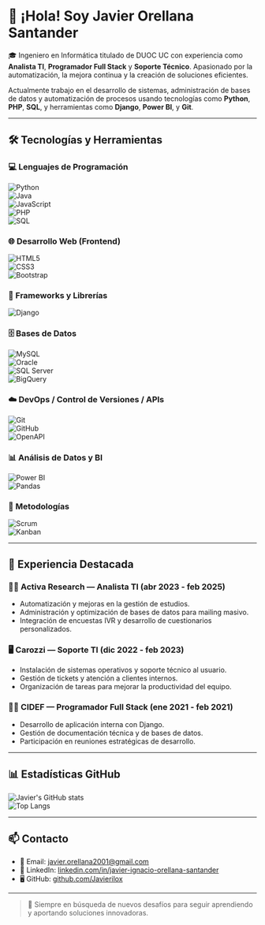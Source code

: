# 👋 ¡Hola! Soy Javier Orellana Santander

🎓 Ingeniero en Informática titulado de DUOC UC con experiencia como **Analista TI**, **Programador Full Stack** y **Soporte Técnico**. Apasionado por la automatización, la mejora continua y la creación de soluciones eficientes.

Actualmente trabajo en el desarrollo de sistemas, administración de bases de datos y automatización de procesos usando tecnologías como **Python**, **PHP**, **SQL**, y herramientas como **Django**, **Power BI**, y **Git**.

---

## 🛠️ Tecnologías y Herramientas

### 💻 Lenguajes de Programación  
![Python](https://img.shields.io/badge/Python-3776AB?style=for-the-badge&logo=python&logoColor=white)  
![Java](https://img.shields.io/badge/Java-007396?style=for-the-badge&logo=java&logoColor=white)  
![JavaScript](https://img.shields.io/badge/JavaScript-F7DF1E?style=for-the-badge&logo=javascript&logoColor=black)  
![PHP](https://img.shields.io/badge/PHP-777BB4?style=for-the-badge&logo=php&logoColor=white)  
![SQL](https://img.shields.io/badge/SQL-4479A1?style=for-the-badge&logo=postgresql&logoColor=white)

### 🌐 Desarrollo Web (Frontend)  
![HTML5](https://img.shields.io/badge/HTML5-E34F26?style=for-the-badge&logo=html5&logoColor=white)  
![CSS3](https://img.shields.io/badge/CSS3-1572B6?style=for-the-badge&logo=css3&logoColor=white)  
![Bootstrap](https://img.shields.io/badge/Bootstrap-7952B3?style=for-the-badge&logo=bootstrap&logoColor=white)

### 🧰 Frameworks y Librerías  
![Django](https://img.shields.io/badge/Django-092E20?style=for-the-badge&logo=django&logoColor=white)

### 🗄️ Bases de Datos  
![MySQL](https://img.shields.io/badge/MySQL-005C84?style=for-the-badge&logo=mysql&logoColor=white)  
![Oracle](https://img.shields.io/badge/Oracle-F80000?style=for-the-badge&logo=oracle&logoColor=white)  
![SQL Server](https://img.shields.io/badge/SQL_Server-CC2927?style=for-the-badge&logo=microsoftsqlserver&logoColor=white)  
![BigQuery](https://img.shields.io/badge/BigQuery-669DF6?style=for-the-badge&logo=googlecloud&logoColor=white)

### ☁️ DevOps / Control de Versiones / APIs  
![Git](https://img.shields.io/badge/Git-F05032?style=for-the-badge&logo=git&logoColor=white)  
![GitHub](https://img.shields.io/badge/GitHub-181717?style=for-the-badge&logo=github&logoColor=white)  
![OpenAPI](https://img.shields.io/badge/OpenAPI-6BA539?style=for-the-badge&logo=openapiinitiative&logoColor=white)

### 📊 Análisis de Datos y BI  
![Power BI](https://img.shields.io/badge/Power%20BI-F2C811?style=for-the-badge&logo=powerbi&logoColor=black)  
![Pandas](https://img.shields.io/badge/Pandas-150458?style=for-the-badge&logo=pandas&logoColor=white)

### 🧪 Metodologías  
![Scrum](https://img.shields.io/badge/Scrum-6DB33F?style=for-the-badge&logo=scrumalliance&logoColor=white)  
![Kanban](https://img.shields.io/badge/Kanban-007ACC?style=for-the-badge&logo=trello&logoColor=white)

---

## 💼 Experiencia Destacada

### 👨‍💻 Activa Research — Analista TI (abr 2023 - feb 2025)
- Automatización y mejoras en la gestión de estudios.
- Administración y optimización de bases de datos para mailing masivo.
- Integración de encuestas IVR y desarrollo de cuestionarios personalizados.

### 🖥️ Carozzi — Soporte TI (dic 2022 - feb 2023)
- Instalación de sistemas operativos y soporte técnico al usuario.
- Gestión de tickets y atención a clientes internos.
- Organización de tareas para mejorar la productividad del equipo.

### 🧑‍💻 CIDEF — Programador Full Stack (ene 2021 - feb 2021)
- Desarrollo de aplicación interna con Django.
- Gestión de documentación técnica y de bases de datos.
- Participación en reuniones estratégicas de desarrollo.

---

## 📊 Estadísticas GitHub

![Javier's GitHub stats](https://github-readme-stats.vercel.app/api?username=Javierilox&show_icons=true&theme=default)  
![Top Langs](https://github-readme-stats.vercel.app/api/top-langs/?username=Javierilox&layout=compact)

---

## 📫 Contacto

- 📧 Email: javier.orellana2001@gmail.com  
- 💼 LinkedIn: [linkedin.com/in/javier-ignacio-orellana-santander](https://www.linkedin.com/in/javier-ignacio-orellana-santander)  
- 🖥️ GitHub: [github.com/Javierilox](https://github.com/Javierilox)

---

> 🚀 Siempre en búsqueda de nuevos desafíos para seguir aprendiendo y aportando soluciones innovadoras.


